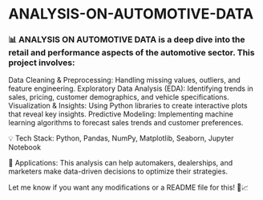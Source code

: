 # ANALYSIS-ON-AUTOMOTIVE-DATA

### 📊 ANALYSIS ON AUTOMOTIVE DATA is a deep dive into the retail and performance aspects of the automotive sector. This project involves:

Data Cleaning & Preprocessing: Handling missing values, outliers, and feature engineering.
Exploratory Data Analysis (EDA): Identifying trends in sales, pricing, customer demographics, and vehicle specifications.
Visualization & Insights: Using Python libraries to create interactive plots that reveal key insights.
Predictive Modeling: Implementing machine learning algorithms to forecast sales trends and customer preferences.

💡 Tech Stack: Python, Pandas, NumPy, Matplotlib, Seaborn, Jupyter Notebook

🚀 Applications: This analysis can help automakers, dealerships, and marketers make data-driven decisions to optimize their strategies.

Let me know if you want any modifications or a README file for this! 🚗📈

